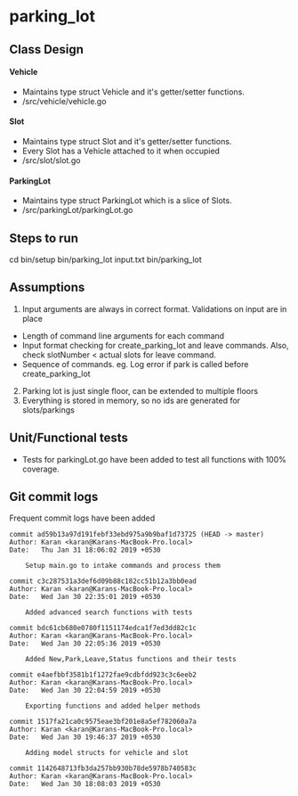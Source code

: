parking_lot
====================

Class Design
----
#### Vehicle 
- Maintains type struct Vehicle and it's getter/setter functions.
- /src/vehicle/vehicle.go

#### Slot 
- Maintains type struct Slot and it's getter/setter functions.
- Every Slot has a Vehicle attached to it when occupied
- /src/slot/slot.go

#### ParkingLot 
- Maintains type struct ParkingLot which is a slice of Slots.
- /src/parkingLot/parkingLot.go


Steps to run
----
cd <Project directory>
bin/setup
bin/parking_lot input.txt
bin/parking_lot


Assumptions
----
1. Input arguments are always in correct format. Validations on input are in place
- Length of command line arguments for each command
- Input format checking for create_parking_lot and leave commands. Also, check slotNumber < actual slots for leave command.
- Sequence of commands. eg. Log error if park is called before create_parking_lot
2. Parking lot is just single floor, can be extended to multiple floors
3. Everything is stored in memory, so no ids are generated for slots/parkings


Unit/Functional tests
----
- Tests for parkingLot.go have been added to test all functions with 100% coverage.


Git commit logs
----
Frequent commit logs have been added
```
commit ad59b13a97d191febf33ebd975a9b9baf1d73725 (HEAD -> master)
Author: Karan <karan@Karans-MacBook-Pro.local>
Date:   Thu Jan 31 18:06:02 2019 +0530

    Setup main.go to intake commands and process them

commit c3c287531a3def6d09b88c182cc51b12a3bb0ead
Author: Karan <karan@Karans-MacBook-Pro.local>
Date:   Wed Jan 30 22:35:01 2019 +0530

    Added advanced search functions with tests

commit bdc61cb680e0780f1151174edca1f7ed3dd82c1c
Author: Karan <karan@Karans-MacBook-Pro.local>
Date:   Wed Jan 30 22:05:36 2019 +0530

    Added New,Park,Leave,Status functions and their tests

commit e4aefbbf3581b1f1272fae9cdbfdd923c3c6eeb2
Author: Karan <karan@Karans-MacBook-Pro.local>
Date:   Wed Jan 30 22:04:59 2019 +0530

    Exporting functions and added helper methods

commit 1517fa21ca0c9575eae3bf201e8a5ef782060a7a
Author: Karan <karan@Karans-MacBook-Pro.local>
Date:   Wed Jan 30 19:46:37 2019 +0530

    Adding model structs for vehicle and slot

commit 1142648713fb3da257bb930b78de5978b740583c
Author: Karan <karan@Karans-MacBook-Pro.local>
Date:   Wed Jan 30 18:08:03 2019 +0530
```